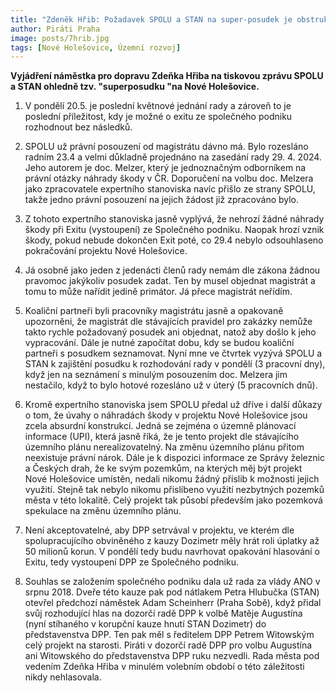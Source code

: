 ```yaml
---
title: "Zdeněk Hřib: Požadavek SPOLU a STAN na super-posudek je obstrukce, která může poškodit město. Právní posouzení k vystoupení z projektu Nové Holešovice bylo na žádost SPOLU předloženo už v dubnu"
author: Piráti Praha
image: posts/7hrib.jpg
tags: [Nové Holešovice, Územní rozvoj]
---
```

 
**Vyjádření náměstka pro dopravu Zdeňka Hřiba na tiskovou zprávu SPOLU a STAN ohledně tzv. "superposudku "na Nové Holešovice.**
 
1. V pondělí 20.5. je poslední květnové jednání rady a zároveň to je poslední příležitost, kdy je možné o exitu ze společného podniku rozhodnout bez následků.

2. SPOLU už právní posouzení od magistrátu dávno má. Bylo rozesláno radním 23.4 a velmi důkladně projednáno na zasedání rady 29. 4. 2024. Jeho autorem je doc. Melzer, který je jednoznačným odborníkem na právní otázky náhrady škody v ČR. Doporučení na volbu doc. Melzera jako zpracovatele expertního stanoviska navíc přišlo ze strany SPOLU, takže jedno právní posouzení na jejich žádost již zpracováno bylo.

3. Z tohoto expertního stanoviska jasně vyplývá, že nehrozí žádné náhrady škody při Exitu (vystoupení) ze Společného podniku. Naopak hrozí vznik škody, pokud nebude dokončen Exit poté, co 29.4 nebylo odsouhlaseno pokračování projektu Nové Holešovice.

4. Já osobně jako jeden z jedenácti členů rady nemám dle zákona žádnou pravomoc jakýkoliv posudek zadat. Ten by musel objednat magistrát a tomu to může nařídit jedině primátor. Já přece magistrát neřídím.

5. Koaliční partneři byli pracovníky magistrátu jasně a opakovaně upozorněni, že magistrát dle stávajících pravidel pro zakázky nemůže takto rychle požadovaný posudek ani objednat, natož aby došlo k jeho vypracování. Dále je nutné započítat dobu, kdy se budou koaliční partneři s posudkem seznamovat. Nyní mne ve čtvrtek vyzývá SPOLU a STAN k zajištění posudku k rozhodování rady v pondělí (3 pracovní dny), když jen na seznámení s minulým posouzením doc. Melzera jim nestačilo, když to bylo hotové rozesláno už v úterý (5 pracovních dnů).

6. Kromě expertního stanoviska jsem SPOLU předal už dříve i další důkazy o tom, že úvahy o náhradách škody v projektu Nové Holešovice jsou zcela absurdní konstrukcí. Jedná se zejména o územně plánovací informace (UPI), která jasně říká, že je tento projekt dle stávajícího územního plánu nerealizovatelný. Na změnu územního plánu přitom neexistuje právní nárok. Dále je k dispozici informace ze Správy železnic a Českých drah, že ke svým pozemkům, na kterých měj být projekt Nové Holešovice umístěn, nedali nikomu žádný příslib k možnosti jejich využití. Stejně tak nebylo nikomu přislíbeno využití nezbytných pozemků města v této lokalitě. Celý projekt tak působí především jako pozemková spekulace na změnu územního plánu.

7. Není akceptovatelné, aby DPP setrvával v projektu, ve kterém dle spolupracujícího obviněného z kauzy Dozimetr měly hrát roli úplatky až 50 milionů korun. V pondělí tedy budu navrhovat opakování hlasování o Exitu, tedy vystoupení DPP ze Společného podniku.

8. Souhlas se založením společného podniku dala už rada za vlády ANO v srpnu 2018. Dveře této kauze pak pod nátlakem Petra Hlubučka (STAN) otevřel předchozí náměstek Adam Scheinherr (Praha Sobě), když přidal svůj rozhodující hlas na dozorčí radě DPP k volbě Matěje Augustína (nyní stíhaného v korupční kauze hnutí STAN Dozimetr) do představenstva DPP. Ten pak měl s ředitelem DPP Petrem Witowským celý projekt na starosti. Piráti v dozorčí radě DPP pro volbu Augustína ani Witowského do představenstva DPP ruku nezvedli. Rada města pod vedením Zdeňka Hřiba v minulém volebním období o této záležitosti nikdy nehlasovala.
